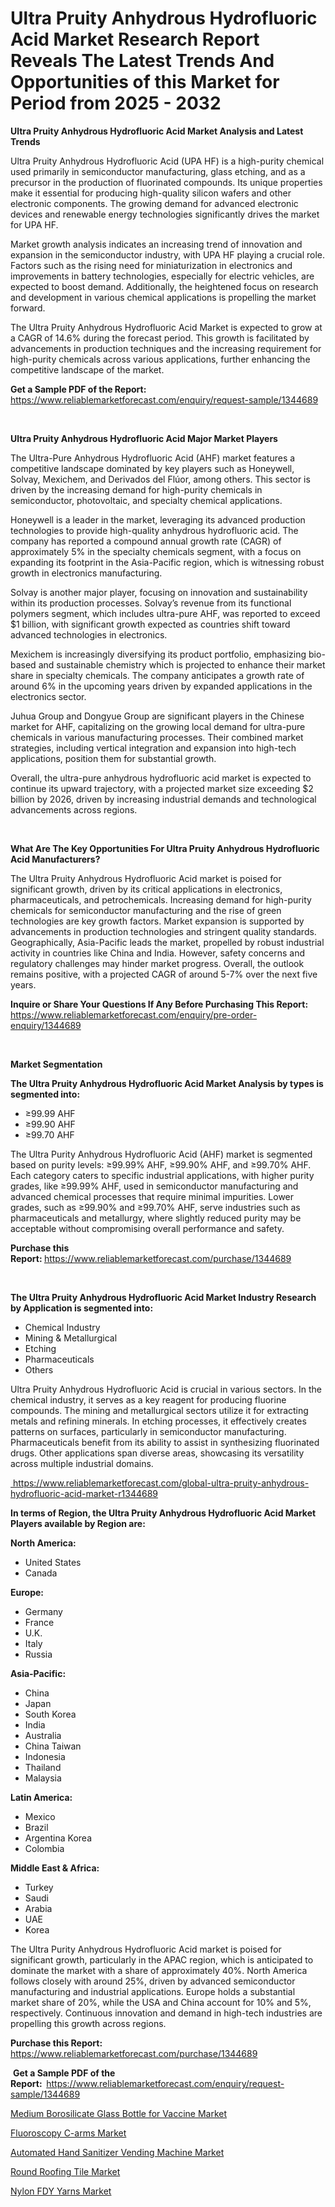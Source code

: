 <p><h1>Ultra Pruity Anhydrous Hydrofluoric Acid Market Research Report Reveals The Latest Trends And Opportunities of this Market for Period from 2025 - 2032</h1></p><p><strong>Ultra Pruity Anhydrous Hydrofluoric Acid Market Analysis and Latest Trends</strong></p>
<p><p>Ultra Pruity Anhydrous Hydrofluoric Acid (UPA HF) is a high-purity chemical used primarily in semiconductor manufacturing, glass etching, and as a precursor in the production of fluorinated compounds. Its unique properties make it essential for producing high-quality silicon wafers and other electronic components. The growing demand for advanced electronic devices and renewable energy technologies significantly drives the market for UPA HF.</p><p>Market growth analysis indicates an increasing trend of innovation and expansion in the semiconductor industry, with UPA HF playing a crucial role. Factors such as the rising need for miniaturization in electronics and improvements in battery technologies, especially for electric vehicles, are expected to boost demand. Additionally, the heightened focus on research and development in various chemical applications is propelling the market forward.</p><p>The Ultra Pruity Anhydrous Hydrofluoric Acid Market is expected to grow at a CAGR of 14.6% during the forecast period. This growth is facilitated by advancements in production techniques and the increasing requirement for high-purity chemicals across various applications, further enhancing the competitive landscape of the market.</p></p>
<p><strong>Get a Sample PDF of the Report:&nbsp;</strong> <a href="https://www.reliablemarketforecast.com/enquiry/request-sample/1344689?utm_campaign=1130&utm_medium=2&utm_source=Github&utm_content=ia&utm_term=24032025&utm_id=ultra-pruity-anhydrous-hydrofluoric-acid">https://www.reliablemarketforecast.com/enquiry/request-sample/1344689</a></p>
<p>&nbsp;</p>
<p><strong>Ultra Pruity Anhydrous Hydrofluoric Acid Major Market Players</strong></p>
<p><p>The Ultra-Pure Anhydrous Hydrofluoric Acid (AHF) market features a competitive landscape dominated by key players such as Honeywell, Solvay, Mexichem, and Derivados del Flúor, among others. This sector is driven by the increasing demand for high-purity chemicals in semiconductor, photovoltaic, and specialty chemical applications.</p><p>Honeywell is a leader in the market, leveraging its advanced production technologies to provide high-quality anhydrous hydrofluoric acid. The company has reported a compound annual growth rate (CAGR) of approximately 5% in the specialty chemicals segment, with a focus on expanding its footprint in the Asia-Pacific region, which is witnessing robust growth in electronics manufacturing.</p><p>Solvay is another major player, focusing on innovation and sustainability within its production processes. Solvay’s revenue from its functional polymers segment, which includes ultra-pure AHF, was reported to exceed $1 billion, with significant growth expected as countries shift toward advanced technologies in electronics.</p><p>Mexichem is increasingly diversifying its product portfolio, emphasizing bio-based and sustainable chemistry which is projected to enhance their market share in specialty chemicals. The company anticipates a growth rate of around 6% in the upcoming years driven by expanded applications in the electronics sector.</p><p>Juhua Group and Dongyue Group are significant players in the Chinese market for AHF, capitalizing on the growing local demand for ultra-pure chemicals in various manufacturing processes. Their combined market strategies, including vertical integration and expansion into high-tech applications, position them for substantial growth.</p><p>Overall, the ultra-pure anhydrous hydrofluoric acid market is expected to continue its upward trajectory, with a projected market size exceeding $2 billion by 2026, driven by increasing industrial demands and technological advancements across regions.</p></p>
<p>&nbsp;</p>
<p><strong>What Are The Key Opportunities For Ultra Pruity Anhydrous Hydrofluoric Acid Manufacturers?</strong></p>
<p><p>The Ultra Pruity Anhydrous Hydrofluoric Acid market is poised for significant growth, driven by its critical applications in electronics, pharmaceuticals, and petrochemicals. Increasing demand for high-purity chemicals for semiconductor manufacturing and the rise of green technologies are key growth factors. Market expansion is supported by advancements in production technologies and stringent quality standards. Geographically, Asia-Pacific leads the market, propelled by robust industrial activity in countries like China and India. However, safety concerns and regulatory challenges may hinder market progress. Overall, the outlook remains positive, with a projected CAGR of around 5-7% over the next five years.</p></p>
<p><strong>Inquire or Share Your Questions If Any Before Purchasing This Report:</strong> <a href="https://www.reliablemarketforecast.com/enquiry/pre-order-enquiry/1344689?utm_campaign=1130&utm_medium=2&utm_source=Github&utm_content=ia&utm_term=24032025&utm_id=ultra-pruity-anhydrous-hydrofluoric-acid">https://www.reliablemarketforecast.com/enquiry/pre-order-enquiry/1344689</a></p>
<p>&nbsp;</p>
<p><strong>Market Segmentation</strong></p>
<p><strong>The Ultra Pruity Anhydrous Hydrofluoric Acid Market Analysis by types is segmented into:</strong></p>
<p><ul><li>≥99.99 AHF</li><li>≥99.90 AHF</li><li>≥99.70 AHF</li></ul></p>
<p><p>The Ultra Purity Anhydrous Hydrofluoric Acid (AHF) market is segmented based on purity levels: ≥99.99% AHF, ≥99.90% AHF, and ≥99.70% AHF. Each category caters to specific industrial applications, with higher purity grades, like ≥99.99% AHF, used in semiconductor manufacturing and advanced chemical processes that require minimal impurities. Lower grades, such as ≥99.90% and ≥99.70% AHF, serve industries such as pharmaceuticals and metallurgy, where slightly reduced purity may be acceptable without compromising overall performance and safety.</p></p>
<p><strong>Purchase this Report:&nbsp;</strong><a href="https://www.reliablemarketforecast.com/purchase/1344689?utm_campaign=1130&utm_medium=2&utm_source=Github&utm_content=ia&utm_term=24032025&utm_id=ultra-pruity-anhydrous-hydrofluoric-acid">https://www.reliablemarketforecast.com/purchase/1344689</a></p>
<p>&nbsp;</p>
<p><strong>The Ultra Pruity Anhydrous Hydrofluoric Acid Market Industry Research by Application is segmented into:</strong></p>
<p><ul><li>Chemical Industry</li><li>Mining & Metallurgical</li><li>Etching</li><li>Pharmaceuticals</li><li>Others</li></ul></p>
<p><p>Ultra Pruity Anhydrous Hydrofluoric Acid is crucial in various sectors. In the chemical industry, it serves as a key reagent for producing fluorine compounds. The mining and metallurgical sectors utilize it for extracting metals and refining minerals. In etching processes, it effectively creates patterns on surfaces, particularly in semiconductor manufacturing. Pharmaceuticals benefit from its ability to assist in synthesizing fluorinated drugs. Other applications span diverse areas, showcasing its versatility across multiple industrial domains.</p></p>
<p><a href="https://www.reliablemarketforecast.com/global-ultra-pruity-anhydrous-hydrofluoric-acid-market-r1344689?utm_campaign=1130&utm_medium=2&utm_source=Github&utm_content=ia&utm_term=24032025&utm_id=ultra-pruity-anhydrous-hydrofluoric-acid">&nbsp;https://www.reliablemarketforecast.com/global-ultra-pruity-anhydrous-hydrofluoric-acid-market-r1344689</a></p>
<p><strong>In terms of Region, the Ultra Pruity Anhydrous Hydrofluoric Acid Market Players available by Region are:</strong></p>
<p>
    <p> <strong> North America: </strong>
        <ul>
            <li>United States</li>
            <li>Canada</li>
        </ul>
        </p> 
    <p> <strong> Europe: </strong>
        <ul>
            <li>Germany</li>
            <li>France</li>
            <li>U.K.</li>
            <li>Italy</li>
            <li>Russia</li>
        </ul>
        </p> 
    <p> <strong> Asia-Pacific: </strong>
        <ul>
            <li>China</li>
            <li>Japan</li>
            <li>South Korea</li>
            <li>India</li>
            <li>Australia</li>
            <li>China Taiwan</li>
            <li>Indonesia</li>
            <li>Thailand</li>
            <li>Malaysia</li>
        </ul>
        </p> 
    <p> <strong> Latin America: </strong>
        <ul>
            <li>Mexico</li>
            <li>Brazil</li>
            <li>Argentina Korea</li>
            <li>Colombia</li>
        </ul>
        </p> 
    <p> <strong> Middle East & Africa: </strong>
        <ul>
            <li>Turkey</li>
            <li>Saudi</li>
            <li>Arabia</li>
            <li>UAE</li>
            <li>Korea</li>
        </ul>
    </p>
    </p>
<p><p>The Ultra Purity Anhydrous Hydrofluoric Acid market is poised for significant growth, particularly in the APAC region, which is anticipated to dominate the market with a share of approximately 40%. North America follows closely with around 25%, driven by advanced semiconductor manufacturing and industrial applications. Europe holds a substantial market share of 20%, while the USA and China account for 10% and 5%, respectively. Continuous innovation and demand in high-tech industries are propelling this growth across regions.</p></p>
<p><strong>Purchase this Report: </strong><a href="https://www.reliablemarketforecast.com/purchase/1344689?utm_campaign=1130&utm_medium=2&utm_source=Github&utm_content=ia&utm_term=24032025&utm_id=ultra-pruity-anhydrous-hydrofluoric-acid">https://www.reliablemarketforecast.com/purchase/1344689</a></p>
<p>&nbsp;<strong>Get a Sample PDF of the Report:&nbsp;&nbsp;</strong><a href="https://www.reliablemarketforecast.com/enquiry/request-sample/1344689?utm_campaign=1130&utm_medium=2&utm_source=Github&utm_content=ia&utm_term=24032025&utm_id=ultra-pruity-anhydrous-hydrofluoric-acid">https://www.reliablemarketforecast.com/enquiry/request-sample/1344689</a></p>
<p><strong></strong></p>
<p><p><a href="https://github.com/foustzelmsdv/Market-Research-Report-List-1/blob/main/medium-borosilicate-glass-bottle-for-vaccine-market.md?utm_campaign=1130&utm_medium=2&utm_source=Github&utm_content=ia&utm_term=24032025&utm_id=ultra-pruity-anhydrous-hydrofluoric-acid">Medium Borosilicate Glass Bottle for Vaccine Market</a></p><p><a href="https://github.com/ceranamaduvq/Market-Research-Report-List-1/blob/main/fluoroscopy-c-arms-market.md?utm_campaign=1130&utm_medium=2&utm_source=Github&utm_content=ia&utm_term=24032025&utm_id=ultra-pruity-anhydrous-hydrofluoric-acid">Fluoroscopy C-arms Market</a></p><p><a href="https://github.com/sibellanikmn/Market-Research-Report-List-1/blob/main/automated-hand-sanitizer-vending-machine-market.md?utm_campaign=1130&utm_medium=2&utm_source=Github&utm_content=ia&utm_term=24032025&utm_id=ultra-pruity-anhydrous-hydrofluoric-acid">Automated Hand Sanitizer Vending Machine Market</a></p><p><a href="https://github.com/geresalgieaz/Market-Research-Report-List-1/blob/main/round-roofing-tile-market.md?utm_campaign=1130&utm_medium=2&utm_source=Github&utm_content=ia&utm_term=24032025&utm_id=ultra-pruity-anhydrous-hydrofluoric-acid">Round Roofing Tile Market</a></p><p><a href="https://github.com/dickstoscopg/Market-Research-Report-List-1/blob/main/nylon-fdy-yarns-market.md?utm_campaign=1130&utm_medium=2&utm_source=Github&utm_content=ia&utm_term=24032025&utm_id=ultra-pruity-anhydrous-hydrofluoric-acid">Nylon FDY Yarns Market</a></p></p>